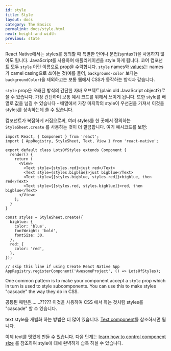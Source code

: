 ```yaml
---
id: style
title: Style
layout: docs
category: The Basics
permalink: docs/style.html
next: height-and-width
previous: state
---
```


React Native에서는 styles를 정의할 때 특별한 언어나 문법(syntax?)을 사용하지 않아도 됩니다. JavaScript를 사용하여 애플리케이션을 style 하게 됩니다. 코어 컴포넌트 모두 `style` 이란 이름으로 prop을 수락합니다. `style` names와 [values](docs/colors.html)는 names 가 camel casing으로 쓰이는 것(예를 들어, `background-color` 보다는 `backgroundColor`)을 제외하고는 보통 웹에서 CSS가 동작하는 방식과 같습니다.

`style` prop은 오래된 방식의 간단한 자바 오브젝트(plain old JavaScript object?)로 쓸 수 있습니다. 가장 간단하며 보통 예시 코드를 위해서 쓰이게 됩니다. 또한 style를 배열로 값을 넘길 수 있습니다 - 배열에서 가장 마지막의 style이 우선권을 가져서 이것을 styles를 상속하는데 쓸 수 있습니다.

컴포넌트가 복잡하게 커짐으로써, 여러 styles를 한 곳에서 정의하는 `StyleSheet.create` 를 사용하는 것이 더 깔끔합니다. 여기 예시코드를 보면:

```ReactNativeWebPlayer
import React, { Component } from 'react';
import { AppRegistry, StyleSheet, Text, View } from 'react-native';

export default class LotsOfStyles extends Component {
  render() {
    return (
      <View>
        <Text style={styles.red}>just red</Text>
        <Text style={styles.bigblue}>just bigblue</Text>
        <Text style={[styles.bigblue, styles.red]}>bigblue, then red</Text>
        <Text style={[styles.red, styles.bigblue]}>red, then bigblue</Text>
      </View>
    );
  }
}

const styles = StyleSheet.create({
  bigblue: {
    color: 'blue',
    fontWeight: 'bold',
    fontSize: 30,
  },
  red: {
    color: 'red',
  },
});

// skip this line if using Create React Native App
AppRegistry.registerComponent('AwesomeProject', () => LotsOfStyles);
```

One common pattern is to make your component accept a `style` prop which in
turn is used to style subcomponents. You can use this to make styles "cascade" the way they do in CSS.

공통된 패턴은.......?????
이것을 사용하여 CSS 에서 하는 것처럼 styles를 "cascade" 할 수 있습니다.

text style을 개별화 하는 방법은 더 많이 있습니다. [Text component](docs/text.html)를 참조하시면 됩니다.

이제 text를 멋있게 만들 수 있습니다. 다음 단계는 [learn how to control component size](docs/height-and-width.html) 를 참조하여 style에 대해 완벽하게 습득 하실 수 있습니다.
